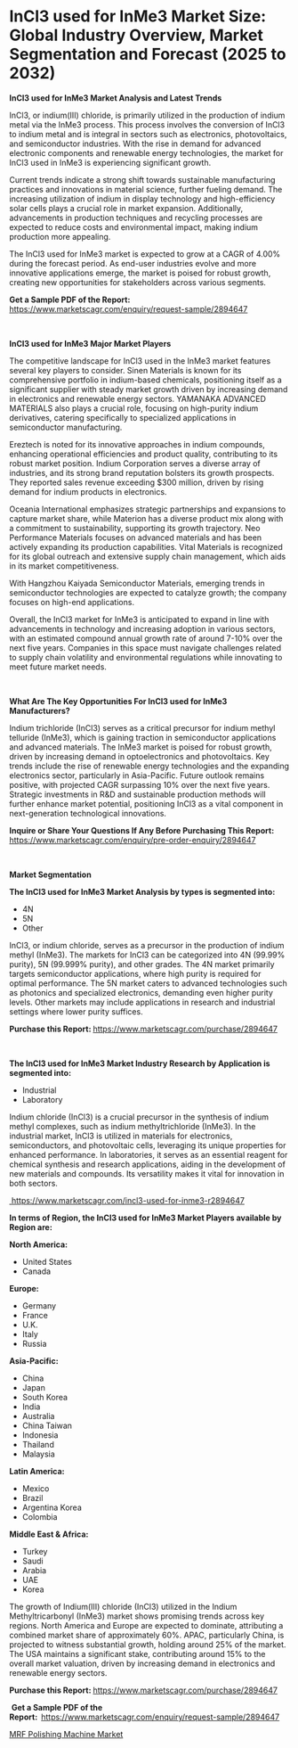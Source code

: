 <p><h1>InCl3 used for InMe3 Market Size: Global Industry Overview, Market Segmentation and Forecast (2025 to 2032)</h1></p><p><strong>InCl3 used for InMe3 Market Analysis and Latest Trends</strong></p>
<p><p>InCl3, or indium(III) chloride, is primarily utilized in the production of indium metal via the InMe3 process. This process involves the conversion of InCl3 to indium metal and is integral in sectors such as electronics, photovoltaics, and semiconductor industries. With the rise in demand for advanced electronic components and renewable energy technologies, the market for InCl3 used in InMe3 is experiencing significant growth. </p><p>Current trends indicate a strong shift towards sustainable manufacturing practices and innovations in material science, further fueling demand. The increasing utilization of indium in display technology and high-efficiency solar cells plays a crucial role in market expansion. Additionally, advancements in production techniques and recycling processes are expected to reduce costs and environmental impact, making indium production more appealing.</p><p>The InCl3 used for InMe3 market is expected to grow at a CAGR of 4.00% during the forecast period. As end-user industries evolve and more innovative applications emerge, the market is poised for robust growth, creating new opportunities for stakeholders across various segments.</p></p>
<p><strong>Get a Sample PDF of the Report:&nbsp;</strong> <a href="https://www.marketscagr.com/enquiry/request-sample/2894647?utm_campaign=2723&utm_medium=2&utm_source=Github&utm_content=ia&utm_term=15032025&utm_id=incl3-used-for-inme3">https://www.marketscagr.com/enquiry/request-sample/2894647</a></p>
<p>&nbsp;</p>
<p><strong>InCl3 used for InMe3 Major Market Players</strong></p>
<p><p>The competitive landscape for InCl3 used in the InMe3 market features several key players to consider. Sinen Materials is known for its comprehensive portfolio in indium-based chemicals, positioning itself as a significant supplier with steady market growth driven by increasing demand in electronics and renewable energy sectors. YAMANAKA ADVANCED MATERIALS also plays a crucial role, focusing on high-purity indium derivatives, catering specifically to specialized applications in semiconductor manufacturing.</p><p>Ereztech is noted for its innovative approaches in indium compounds, enhancing operational efficiencies and product quality, contributing to its robust market position. Indium Corporation serves a diverse array of industries, and its strong brand reputation bolsters its growth prospects. They reported sales revenue exceeding $300 million, driven by rising demand for indium products in electronics.</p><p>Oceania International emphasizes strategic partnerships and expansions to capture market share, while Materion has a diverse product mix along with a commitment to sustainability, supporting its growth trajectory. Neo Performance Materials focuses on advanced materials and has been actively expanding its production capabilities. Vital Materials is recognized for its global outreach and extensive supply chain management, which aids in its market competitiveness.</p><p>With Hangzhou Kaiyada Semiconductor Materials, emerging trends in semiconductor technologies are expected to catalyze growth; the company focuses on high-end applications.</p><p>Overall, the InCl3 market for InMe3 is anticipated to expand in line with advancements in technology and increasing adoption in various sectors, with an estimated compound annual growth rate of around 7-10% over the next five years. Companies in this space must navigate challenges related to supply chain volatility and environmental regulations while innovating to meet future market needs.</p></p>
<p>&nbsp;</p>
<p><strong>What Are The Key Opportunities For InCl3 used for InMe3 Manufacturers?</strong></p>
<p><p>Indium trichloride (InCl3) serves as a critical precursor for indium methyl telluride (InMe3), which is gaining traction in semiconductor applications and advanced materials. The InMe3 market is poised for robust growth, driven by increasing demand in optoelectronics and photovoltaics. Key trends include the rise of renewable energy technologies and the expanding electronics sector, particularly in Asia-Pacific. Future outlook remains positive, with projected CAGR surpassing 10% over the next five years. Strategic investments in R&D and sustainable production methods will further enhance market potential, positioning InCl3 as a vital component in next-generation technological innovations.</p></p>
<p><strong>Inquire or Share Your Questions If Any Before Purchasing This Report:</strong> <a href="https://www.marketscagr.com/enquiry/pre-order-enquiry/2894647?utm_campaign=2723&utm_medium=2&utm_source=Github&utm_content=ia&utm_term=15032025&utm_id=incl3-used-for-inme3">https://www.marketscagr.com/enquiry/pre-order-enquiry/2894647</a></p>
<p>&nbsp;</p>
<p><strong>Market Segmentation</strong></p>
<p><strong>The InCl3 used for InMe3 Market Analysis by types is segmented into:</strong></p>
<p><ul><li>4N</li><li>5N</li><li>Other</li></ul></p>
<p><p>InCl3, or indium chloride, serves as a precursor in the production of indium methyl (InMe3). The markets for InCl3 can be categorized into 4N (99.99% purity), 5N (99.999% purity), and other grades. The 4N market primarily targets semiconductor applications, where high purity is required for optimal performance. The 5N market caters to advanced technologies such as photonics and specialized electronics, demanding even higher purity levels. Other markets may include applications in research and industrial settings where lower purity suffices.</p></p>
<p><strong>Purchase this Report:&nbsp;</strong><a href="https://www.marketscagr.com/purchase/2894647?utm_campaign=2723&utm_medium=2&utm_source=Github&utm_content=ia&utm_term=15032025&utm_id=incl3-used-for-inme3">https://www.marketscagr.com/purchase/2894647</a></p>
<p>&nbsp;</p>
<p><strong>The InCl3 used for InMe3 Market Industry Research by Application is segmented into:</strong></p>
<p><ul><li>Industrial</li><li>Laboratory</li></ul></p>
<p><p>Indium chloride (InCl3) is a crucial precursor in the synthesis of indium methyl complexes, such as indium methyltrichloride (InMe3). In the industrial market, InCl3 is utilized in materials for electronics, semiconductors, and photovoltaic cells, leveraging its unique properties for enhanced performance. In laboratories, it serves as an essential reagent for chemical synthesis and research applications, aiding in the development of new materials and compounds. Its versatility makes it vital for innovation in both sectors.</p></p>
<p><a href="https://www.marketscagr.com/incl3-used-for-inme3-r2894647?utm_campaign=2723&utm_medium=2&utm_source=Github&utm_content=ia&utm_term=15032025&utm_id=incl3-used-for-inme3">&nbsp;https://www.marketscagr.com/incl3-used-for-inme3-r2894647</a></p>
<p><strong>In terms of Region, the InCl3 used for InMe3 Market Players available by Region are:</strong></p>
<p>
    <p> <strong> North America: </strong>
        <ul>
            <li>United States</li>
            <li>Canada</li>
        </ul>
        </p> 
    <p> <strong> Europe: </strong>
        <ul>
            <li>Germany</li>
            <li>France</li>
            <li>U.K.</li>
            <li>Italy</li>
            <li>Russia</li>
        </ul>
        </p> 
    <p> <strong> Asia-Pacific: </strong>
        <ul>
            <li>China</li>
            <li>Japan</li>
            <li>South Korea</li>
            <li>India</li>
            <li>Australia</li>
            <li>China Taiwan</li>
            <li>Indonesia</li>
            <li>Thailand</li>
            <li>Malaysia</li>
        </ul>
        </p> 
    <p> <strong> Latin America: </strong>
        <ul>
            <li>Mexico</li>
            <li>Brazil</li>
            <li>Argentina Korea</li>
            <li>Colombia</li>
        </ul>
        </p> 
    <p> <strong> Middle East & Africa: </strong>
        <ul>
            <li>Turkey</li>
            <li>Saudi</li>
            <li>Arabia</li>
            <li>UAE</li>
            <li>Korea</li>
        </ul>
    </p>
    </p>
<p><p>The growth of Indium(III) chloride (InCl3) utilized in the Indium Methyltricarbonyl (InMe3) market shows promising trends across key regions. North America and Europe are expected to dominate, attributing a combined market share of approximately 60%. APAC, particularly China, is projected to witness substantial growth, holding around 25% of the market. The USA maintains a significant stake, contributing around 15% to the overall market valuation, driven by increasing demand in electronics and renewable energy sectors.</p></p>
<p><strong>Purchase this Report: </strong><a href="https://www.marketscagr.com/purchase/2894647?utm_campaign=2723&utm_medium=2&utm_source=Github&utm_content=ia&utm_term=15032025&utm_id=incl3-used-for-inme3">https://www.marketscagr.com/purchase/2894647</a></p>
<p>&nbsp;<strong>Get a Sample PDF of the Report:&nbsp;&nbsp;</strong><a href="https://www.marketscagr.com/enquiry/request-sample/2894647?utm_campaign=2723&utm_medium=2&utm_source=Github&utm_content=ia&utm_term=15032025&utm_id=incl3-used-for-inme3">https://www.marketscagr.com/enquiry/request-sample/2894647</a></p>
<p><strong></strong></p>
<p><p><a href="https://github.com/hgf64gh/Market-Research-Report-List-1/blob/main/mrf-polishing-machine-market.md?utm_campaign=2723&utm_medium=2&utm_source=Github&utm_content=ia&utm_term=15032025&utm_id=incl3-used-for-inme3">MRF Polishing Machine Market</a></p></p>